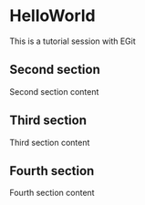 # HelloWorld

This is a tutorial session with EGit

## Second section

Second section content

## Third section

Third section content

## Fourth section

Fourth section content
